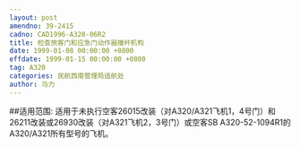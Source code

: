 ```yaml
---
layout: post
amendno: 39-2415
cadno: CAD1996-A320-06R2
title: 检查旅客门和应急门动作器撞杆机构
date: 1999-01-08 00:00:00 +0800
effdate: 1999-01-15 00:00:00 +0800
tag: A320
categories: 民航西南管理局适航处
author: 马力
---
```


##适用范围:
适用于未执行空客26015改装（对A320/A321飞机1，4号门）和26211改装或26930改装（对A321飞机2，3号门）或空客SB A320-52-1094R1的A320/A321所有型号的飞机。

